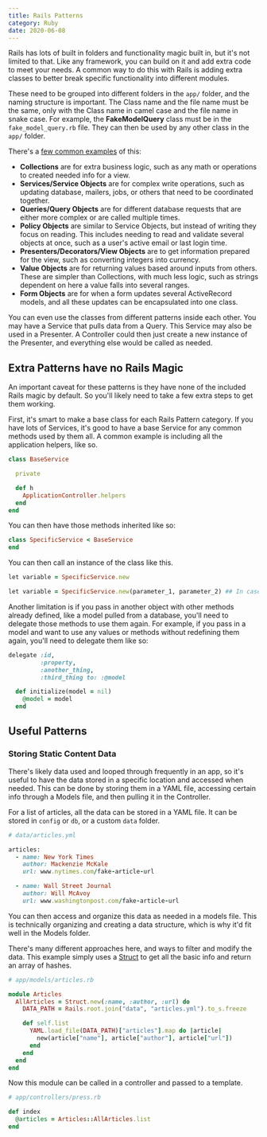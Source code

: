 ```yaml
---
title: Rails Patterns
category: Ruby
date: 2020-06-08
---
```


Rails has lots of built in folders and functionality magic built in, but it's not limited to that. Like any framework, you can build on it and add extra code to meet your needs. A common way to do this with Rails is adding extra classes to better break specific functionality into different modules.

These need to be grouped into different folders in the `app/` folder, and the naming structure is important. The Class name and the file name must be the same, only with the Class name in camel case and the file name in snake case. For example, the **FakeModelQuery** class must be in the `fake_model_query.rb` file. They can then be used by any other class in the `app/` folder.

There's a [few common examples](https://codeclimate.com/blog/7-ways-to-decompose-fat-activerecord-models) of this:

* **Collections** are for extra business logic, such as any math or operations to created needed info for a view.
* **Services/Service Objects** are for complex write operations, such as updating database, mailers, jobs, or others that need to be coordinated together.
* **Queries/Query Objects** are for different database requests that are either more complex or are called multiple times.
* **Policy Objects** are similar to Service Objects, but instead of writing they focus on reading. This includes needing to read and validate several objects at once, such as a user's active email or last login time.
* **Presenters/Decorators/View Objects** are to get information prepared for the view, such as converting integers into currency.
* **Value Objects** are for returning values based around inputs from others. These are simpler than Collections, with much less logic, such as strings dependent on here a value falls into several ranges.
* **Form Objects** are for when a form updates several ActiveRecord models, and all these updates can be encapsulated into one class.

You can even use the classes from different patterns inside each other. You may have a Service that pulls data from a Query. This Service may also be used in a Presenter. A Controller could then just create a new instance of the Presenter, and everything else would be called as needed.

## Extra Patterns have no Rails Magic

An important caveat for these patterns is they have none of the included Rails magic by default. So you'll likely need to take a few extra steps to get them working.

First, it's smart to make a base class for each Rails Pattern category. If you have lots of Services, it's good to have a base Service for any common methods used by them all. A common example is including all the application helpers, like so.

```ruby
class BaseService

  private

  def h
    ApplicationController.helpers
  end
end
```

You can then have those methods inherited like so:

```ruby
class SpecificService < BaseService
end
```

You can then call an instance of the class like this.

```ruby
let variable = SpecificService.new

let variable = SpecificService.new(parameter_1, parameter_2) ## In case it takes parameters
```

Another limitation is if you pass in another object with other methods already defined, like a model pulled from a database, you'll need to delegate those methods to use them again. For example, if you pass in a model and want to use any values or methods without redefining them again, you'll need to delegate them like so:

```ruby
delegate :id,
         :property,
         :another_thing,
         :third_thing to: :@model

  def initialize(model = nil)
    @model = model
  end
```

## Useful Patterns

### Storing Static Content Data

There's likely data used and looped through frequently in an app, so it's useful to have the data stored in a specific location and accessed when needed. This can be done by storing them in a YAML file, accessing certain info through a Models file, and then pulling it in the Controller.

For a list of articles, all the data can be stored in a YAML file. It can be stored in `config` or `db`, or a custom `data` folder.

```ruby
# data/articles.yml

articles:
  - name: New York Times
    author: Mackenzie McKale
    url: www.nytimes.com/fake-article-url

  - name: Wall Street Journal
    author: Will McAvoy
    url: www.washingtonpost.com/fake-article-url
```

You can then access and organize this data as needed in a models file. This is technically organizing and creating a data structure, which is why it'd fit well in the Models folder.

There's many different approaches here, and ways to filter and modify the data. This example simply uses a [Struct](./../../ruby/Structs.md) to get all the basic info and return an array of hashes.

```ruby
# app/models/articles.rb

module Articles
  AllArticles = Struct.new(:name, :author, :url) do
    DATA_PATH = Rails.root.join("data", "articles.yml").to_s.freeze

    def self.list
      YAML.load_file(DATA_PATH)["articles"].map do |article|
        new(article["name"], article["author"], article["url"])
      end
    end
  end
end
```

Now this module can be called in a controller and passed to a template.

```ruby
# app/controllers/press.rb

def index
  @articles = Articles::AllArticles.list
end
```
